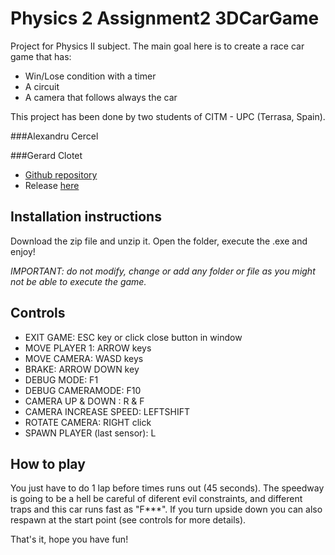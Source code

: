 # Physics 2 Assignment2 3DCarGame


Project for Physics II subject. The main goal here is to create a race car game that has:

 - Win/Lose condition with a timer
 - A circuit
 - A camera that follows always the car

This project has been done by two students of CITM - UPC (Terrasa, Spain).  

###Alexandru Cercel

###Gerard Clotet

* [Github repository](https://github.com/GerardClotet/Physics-2-Assignment2-3DCarGame)  
* Release [here](https://github.com/GerardClotet/Physics-2-Assignment2-3DCarGame/releases)


## Installation instructions

Download the zip file and unzip it. Open the folder, execute the .exe and enjoy!

_IMPORTANT: do not modify, change or add any folder or file as you might not be able to execute the game._

## Controls

- EXIT GAME: ESC key or click close button in window
- MOVE PLAYER 1: ARROW keys
- MOVE CAMERA: WASD keys
- BRAKE: ARROW DOWN key
- DEBUG MODE: F1 
- DEBUG CAMERAMODE: F10
- CAMERA UP & DOWN : R & F
- CAMERA INCREASE SPEED: LEFTSHIFT
- ROTATE CAMERA:  RIGHT click
- SPAWN PLAYER  (last sensor): L


## How to play

You just have to do 1 lap before times runs out (45 seconds). The speedway is going to be a hell be careful of diferent evil constraints, and different traps and this car runs fast as "F***". If you turn upside down you can also respawn at the start point (see controls for more details).

That's it, hope you have fun!


